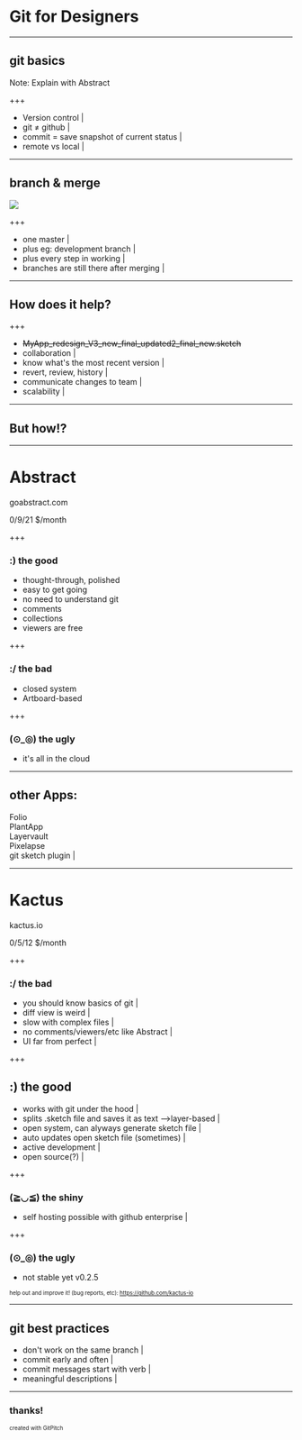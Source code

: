 # Git for Designers

---

## git basics 

Note:
Explain with Abstract

+++

- Version control |
- git ≠ github |
- commit = save snapshot of current status |
- remote vs local |

---

## branch & merge
![](http://palo-it.com/wp-content/uploads/Feature-Branch.png)

+++

- one master |
- plus eg: development branch |
- plus every step in working |
- branches are still there after merging |

---

## How does it help?

+++

- ~~MyApp_redesign_V3_new_final_updated2_final_new.sketch~~ 
- collaboration |
- know what's the most recent version |
- revert, review, history |
- communicate changes to team |
- scalability |

---

## But how!?

---

# Abstract
goabstract.com 

0/9/21 $/month 

+++

### :) the good
- thought-through, polished 
- easy to get going
- no need to understand git
- comments
- collections
- viewers are free

+++

###  :/ the bad
- closed system
- Artboard-based

+++

### (⊙_◎) the ugly
- it's all in the cloud 

---

## other Apps:
Folio  
PlantApp  
Layervault  
Pixelapse  
git sketch plugin |

---

# Kactus
kactus.io

0/5/12 $/month

+++

### :/ the bad
- you should know basics of git |
- diff view is weird |
- slow with complex files |
- no comments/viewers/etc like Abstract |
- UI far from perfect |

+++


## :) the good
- works with git under the hood |
- splits .sketch file and saves it as text -->layer-based |
- open system, can alyways generate sketch file  |
- auto updates open sketch file (sometimes) |
- active development |
- open source(?) |

+++

### (≧◡≦) the shiny
- self hosting possible with github enterprise |

+++

### (⊙_◎) the ugly
- not stable yet v0.2.5 


<sub><sup>help out and improve it! (bug reports, etc): https://github.com/kactus-io </sup></sub>

---

## git best practices 
- don't work on the same branch |
- commit early and often |
- commit messages start with verb |
- meaningful descriptions |

---

### thanks!

<sub><sup>created with GitPitch</sup></sub>